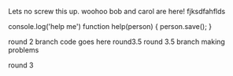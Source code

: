 
Lets no screw this up.
woohoo
bob and carol are here!
fjksdfahflds

console.log('help me')
function help(person) {
person.save();
}

round 2 branch code goes here
round3.5
round 3.5 branch making problems

round 3 

